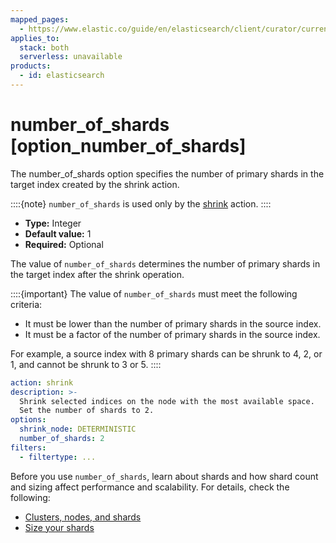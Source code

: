 ```yaml
---
mapped_pages:
  - https://www.elastic.co/guide/en/elasticsearch/client/curator/current/option_number_of_shards.html
applies_to:
  stack: both
  serverless: unavailable
products:
  - id: elasticsearch
---
```


# number_of_shards [option_number_of_shards]

The number_of_shards option specifies the number of primary shards in the target index created by the shrink action.

::::{note}
`number_of_shards` is used only by the [shrink](/reference/shrink.md) action.
::::

* **Type:** Integer
* **Default value:** 1
* **Required:** Optional

The value of `number_of_shards` determines the number of primary shards in the target index after the shrink operation.

::::{important}
The value of `number_of_shards` must meet the following criteria:
* It must be lower than the number of primary shards in the source index.
* It must be a factor of the number of primary shards in the source index.

For example, a source index with 8 primary shards can be shrunk to 4, 2, or 1, and cannot be shrunk to 3 or 5.
::::
  
```yaml
action: shrink
description: >-
  Shrink selected indices on the node with the most available space.
  Set the number of shards to 2.
options:
  shrink_node: DETERMINISTIC
  number_of_shards: 2
filters:
  - filtertype: ...
```

Before you use `number_of_shards`, learn about shards and how shard count and sizing affect performance and scalability. For details, check the following:

* [Clusters, nodes, and shards](docs-content://deploy-manage/distributed-architecture/clusters-nodes-shards.md)
* [Size your shards](docs-content://deploy-manage/production-guidance/optimize-performance/size-shards.md)



